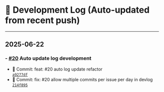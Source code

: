 # 📘 Development Log (Auto-updated from recent push)


----
## 2025-06-22
### - [#20](https://github.com/seung-gu/smart-labeler/issues/20) Auto update log development
- 🔧 Commit: feat: #20 auto log update refactor  
  [`a9277df`](https://github.com/seung-gu/smart-labeler/commit/a9277df72381199d8ef23f53aba6f7e23195bf54)
- 🔧 Commit: fix: #20 allow multiple commits per issue per day in devlog  
  [`214f895`](https://github.com/seung-gu/smart-labeler/commit/214f8955b1b4c785f2b3be1e5360cf0fbe50e1ca)
